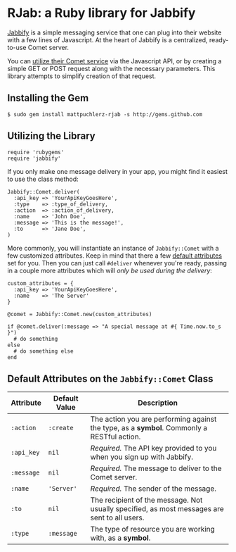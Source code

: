RJab: a Ruby library for Jabbify
================================

[Jabbify][jabbify] is a simple messaging service that one can plug into their website with a few lines of Javascript. At the heart of Jabbify is a centralized, ready-to-use Comet server. 

You can [utilize their Comet service][jabbify_comet] via the Javascript API, or by creating a simple GET or POST request along with the necessary parameters. This library attempts to simplify creation of that request.

Installing the Gem
------------------

    $ sudo gem install mattpuchlerz-rjab -s http://gems.github.com
		
Utilizing the Library
---------------------

    require 'rubygems'
    require 'jabbify'
	
If you only make one message delivery in your app, you might find it easiest to use the class method:

    Jabbify::Comet.deliver(
      :api_key => 'YourApiKeyGoesHere',
      :type    => :type_of_delivery,
      :action  => :action_of_delivery,
      :name    => 'John Doe',
      :message => 'This is the message!',
      :to      => 'Jane Doe',
    )

More commonly, you will instantiate an instance of `Jabbify::Comet` with a few customized attributes. Keep in mind that there a few [default attributes][rjab_default_attributes] set for you. Then you can just call `#deliver` whenever you're ready, passing in a couple more attributes which will *only be used during the delivery*:

    custom_attributes = {
      :api_key => 'YourApiKeyGoesHere',
      :name    => 'The Server'
    }
    
    @comet = Jabbify::Comet.new(custom_attributes)
    
    if @comet.deliver(:message => "A special message at #{ Time.now.to_s }")
      # do something
    else
      # do something else
    end

Default Attributes on the `Jabbify::Comet` Class
------------------------------------------------

<table id="rjab_default_attributes">
  <thead>
    <tr>
      <th>Attribute</th>
      <th>Default Value</th>
      <th>Description</th>
    </tr>
  </thead>
  <tbody>
    <tr>
      <td><code>:action</code></td>
      <td><code>:create</code></td>
      <td>The action you are performing against the type, as a <strong>symbol</strong>. Commonly a RESTful action.</td>
    </tr>
    <tr>
      <td><code>:api_key</code></td>
      <td><code>nil</code></td>
      <td><em>Required.</em> The API key provided to you when you sign up with Jabbify.</td>
    </tr>
    <tr>
      <td><code>:message</code></td> 
      <td><code>nil</code></td>
      <td><em>Required.</em> The message to deliver to the Comet server.</td>
    </tr>
    <tr>
      <td><code>:name</code></td>
      <td><code>'Server'</code></td>
      <td><em>Required.</em> The sender of the message.</td>
    </tr>
    <tr>
      <td><code>:to</code></td>
      <td><code>nil</code></td>
      <td>The recipient of the message. Not usually specified, as most messages are sent to all users.</td>
    </tr>
    <tr>
      <td><code>:type</code></td>
      <td><code>:message</code></td>
      <td>The type of resource you are working with, as a <strong>symbol</strong>.</td>
    </tr>
  </tbody>
</table>



[jabbify]: 			            http://jabbify.com
[jabbify_comet]:            https://jabbify.com/home/comet_service
[rjab_default_attributes]:  #rjab_default_attributes